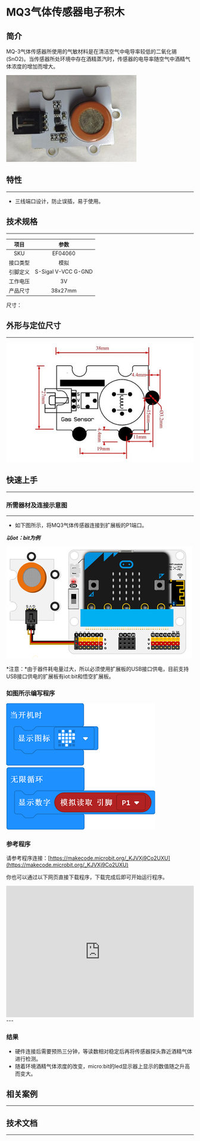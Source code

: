 # MQ3气体传感器电子积木

## 简介
MQ-3气体传感器所使用的气敏材料是在清洁空气中电导率较低的二氧化锡(SnO2)。当传感器所处环境中存在酒精蒸汽时，传感器的电导率随空气中酒精气体浓度的增加而增大。


![](./images/04060_01.png)






## 特性
---
- 三线端口设计，防止误插，易于使用。
## 技术规格
---

项目 | 参数 
:-: | :-: 
SKU|EF04060
接口类型|模拟
引脚定义|S-Sigal V-VCC G-GND
工作电压|3V
产品尺寸|38x27mm


尺寸：

## 外形与定位尺寸
---



![](./images/04060_02.png)



## 快速上手
---

### 所需器材及连接示意图
---

- 如下图所示，将MQ3气体传感器连接到扩展板的P1端口。

***以iot：bit为例***



![](./images/04060_03.png)


*注意：*由于器件耗电量过大，所以必须使用扩展板的USB接口供电，目前支持USB接口供电的扩展板有iot:bit和悟空扩展板。

### 如图所示编写程序



![](./images/04060_04.png)


### 参考程序
请参考程序连接：[https://makecode.microbit.org/_KJVXj9Co2UXU](https://makecode.microbit.org/_KJVXj9Co2UXU)

你也可以通过以下网页直接下载程序，下载完成后即可开始运行程序。

<div style="position:relative;height:0;padding-bottom:70%;overflow:hidden;"><iframe style="position:absolute;top:0;left:0;width:100%;height:100%;" src="https://makecode.microbit.org/#pub:_KJVXj9Co2UXU" frameborder="0" sandbox="allow-popups allow-forms allow-scripts allow-same-origin"></iframe></div>  
---

### 结果
- 硬件连接后需要预热三分钟，等读数相对稳定后再将传感器探头靠近酒精气体进行检测。
- 随着环境酒精气体浓度的改变，micro:bit的led显示器上显示的数值随之升高而变大。
## 相关案例
---

## 技术文档
---
